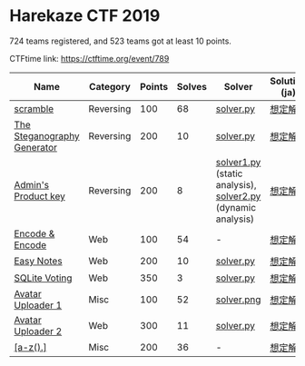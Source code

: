 # Harekaze CTF 2019

724 teams registered, and 523 teams got at least 10 points.

CTFtime link: https://ctftime.org/event/789

|Name|Category|Points|Solves|Solver|Solution (ja)|
|----|--------|------|------|------|-------------|
|[scramble](scramble/README.md)|Reversing|100|68|[solver.py](scramble/solver/solver.py)|[想定解法](https://st98.github.io/diary/posts/2019-05-21-harekaze-ctf-2019.html#reversing-100-scramble)|
|[The Steganography Generator](the_steganography_generator/README.md)|Reversing|200|10|[solver.py](the_steganography_generator/solver/solver.py)|[想定解法](https://st98.github.io/diary/posts/2019-05-21-harekaze-ctf-2019.html#reversing-200-the-steganography-generator)|
|[Admin's Product key](admins_product_key/README.md)|Reversing|200|8|[solver1.py](admins_product_key/solver/solver1.py) (static analysis), [solver2.py](admins_product_key/solver/solver2.py) (dynamic analysis)|[想定解法](https://st98.github.io/diary/posts/2019-05-21-harekaze-ctf-2019.html#reversing-200-admins-product-key)|
|[Encode & Encode](encode_and_encode/README.md)|Web|100|54|-|[想定解法](https://st98.github.io/diary/posts/2019-05-21-harekaze-ctf-2019.html#web-100-encode--encode)|
|[Easy Notes](easy_notes/README.md)|Web|200|10|[solver.py](easy_notes/solver/solver.py)|[想定解法](https://st98.github.io/diary/posts/2019-05-21-harekaze-ctf-2019.html#web-200-easy-notes)|
|[SQLite Voting](sqlite_voting/README.md)|Web|350|3|[solver.py](sqlite_voting/solver/solver.py)|[想定解法](https://st98.github.io/diary/posts/2019-05-21-harekaze-ctf-2019.html#web-350-sqlite-voting)|
|[Avatar Uploader 1](avatar_uploader_1/README.md)|Misc|100|52|[solver.png](avatar_uploader_1/solver/solver.png)|[想定解法](https://st98.github.io/diary/posts/2019-05-21-harekaze-ctf-2019.html#misc-100-avatar-uploader-1)|
|[Avatar Uploader 2](avatar_uploader_2/README.md)|Web|300|11|[solver.py](avatar_uploader_2/solver/solver.py)|[想定解法](https://st98.github.io/diary/posts/2019-05-21-harekaze-ctf-2019.html#web-300-avatar-uploader-2)|
|[[a-z().]](a-z/README.md)|Misc|200|36|-|[想定解法](https://st98.github.io/diary/posts/2019-05-21-harekaze-ctf-2019.html#misc-200-a-z)|